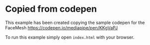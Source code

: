 # Copied from codepen

This example has been created copying the sample codepen for the FaceMesh https://codepen.io/mediapipe/pen/KKgVaPJ

To run this example simply open `index.html` with your browser.
